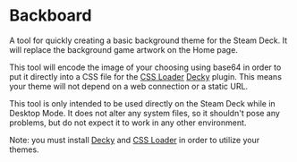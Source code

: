  # Backboard
A tool for quickly creating a basic background theme for the Steam Deck. It will replace the background game artwork on the Home page.

This tool will encode the image of your choosing using base64 in order to put it directly into a CSS file for the [CSS Loader](https://github.com/suchmememanyskill/SDH-CssLoader) [Decky](https://github.com/SteamDeckHomebrew/decky-loader) plugin. This means your theme will not depend on a web connection or a static URL.

This tool is only intended to be used directly on the Steam Deck while in Desktop Mode. It does not alter any system files, so it shouldn't pose any problems, but do not expect it to work in any other environment.

Note: you must install [Decky](https://github.com/SteamDeckHomebrew/decky-loader#installation) and [CSS Loader](https://github.com/suchmememanyskill/SDH-CssLoader#installation) in order to utilize your themes.
